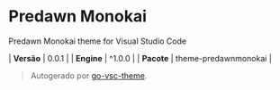 # Predawn Monokai

Predawn Monokai theme for Visual Studio Code

| **Versão** | 0.0.1 |
| **Engine** | ^1.0.0 |
| **Pacote** | theme-predawnmonokai |

> Autogerado por [go-vsc-theme](https://github.com/natalbu/go-vsc-theme).
